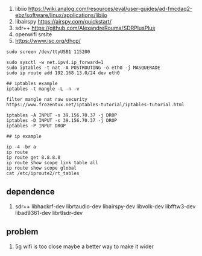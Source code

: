 

1. libiio https://wiki.analog.com/resources/eval/user-guides/ad-fmcdaq2-ebz/software/linux/applications/libiio
2. libairspy https://airspy.com/quickstart/
3. sdr++ https://github.com/AlexandreRouma/SDRPlusPlus
4. openwifi srslte 
5. https://www.isc.org/dhcp/

```
sudo screen /dev/ttyUSB1 115200

sudo sysctl -w net.ipv4.ip_forward=1
sudo iptables -t nat -A POSTROUTING -o eth0 -j MASQUERADE
sudo ip route add 192.168.13.0/24 dev eth0 

## iptables example 
iptables -t mangle -L -n -v

filter mangle nat raw security
https://www.frozentux.net/iptables-tutorial/iptables-tutorial.html

iptables -A INPUT -s 39.156.70.37 -j DROP
iptables -D INPUT -s 39.156.70.37 -j DROP
iptables -P INPUT DROP

## ip example

ip -4 -br a
ip route 
ip route get 8.8.8.8
ip route show scope link table all
ip route show scope global
cat /etc/iproute2/rt_tables

```

## dependence 
1. sdr++ libhackrf-dev librtaudio-dev libairspy-dev libvolk-dev libfftw3-dev libad9361-dev librtlsdr-dev

## problem 
1. 5g wifi is too close maybe a better way to make it wider 